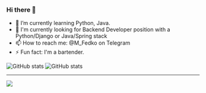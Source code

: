 ### Hi there 👋
- 🌱 I’m currently learning Python, Java.
- 🎯 I'm currently looking for Backend Developer position with a Python/Django or Java/Spring stack
- 📫 How to reach me: @M_Fedko on Telegram
- ⚡ Fun fact: I'm a bartender.


![GitHub stats](https://github-readme-stats.vercel.app/api?username=MrFedko&show_icons=true&theme=transparent) ![GitHub stats](https://github-readme-stats.vercel.app/api?username=MrFedko&hide=contribs,prs)

__________

![](https://komarev.com/ghpvc/?username=MrFedko)
